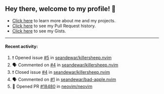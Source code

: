 ## Hey there, welcome to my profile! 👋

- [Click here](https://seandewar.github.io/) to learn more about me and my projects.
- [Click here](https://github.com/search?p=1&q=author%3Aseandewar+is%3Apr) to see my Pull Request history.
- [Click here](https://gist.github.com/seandewar) to see my Gists.

---

#### Recent activity:

<!--START_SECTION:activity-->
1. ❗️ Opened issue [#5](https://github.com/seandewar/killersheep.nvim/issues/5) in [seandewar/killersheep.nvim](https://github.com/seandewar/killersheep.nvim)
2. 🗣 Commented on [#4](https://github.com/seandewar/killersheep.nvim/issues/4) in [seandewar/killersheep.nvim](https://github.com/seandewar/killersheep.nvim)
3. ❗️ Closed issue [#4](https://github.com/seandewar/killersheep.nvim/issues/4) in [seandewar/killersheep.nvim](https://github.com/seandewar/killersheep.nvim)
4. 🗣 Commented on [#1](https://github.com/seandewar/bad-apple.nvim/issues/1) in [seandewar/bad-apple.nvim](https://github.com/seandewar/bad-apple.nvim)
5. 💪 Opened PR [#18480](https://github.com/neovim/neovim/pull/18480) in [neovim/neovim](https://github.com/neovim/neovim)
<!--END_SECTION:activity-->
